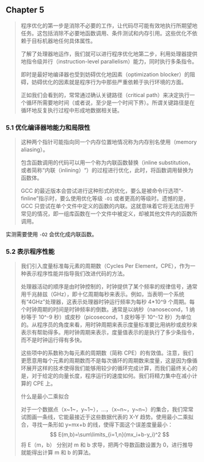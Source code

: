 ## Chapter 5

> 程序优化的第一步是消除不必要的工作，让代码尽可能有效地执行所期望地任务。这包括消除不必要地函数调用、条件测试和内存引用。这些优化不依赖于目标机器地任何具体属性。
>
> 了解了处理器地运作，我们就可以进行程序优化地第二步，利用处理器提供地指令级并行（instruction-level parallelism）能力，同时执行多条指令。
>
> 即时是最好地编译器也受到妨碍优化地因素（optimization blocker）的阻碍，妨碍优化的因素就是程序行为中那些严重依赖于执行环境的方面。
>
> 正如我们会看到的，常常通过确认关键路径（critical path）来决定执行一个循环所需要地时间（或者说，至少是一个时间下界）。所谓关键路径是在循环地反复执行过程中形成地数据相关链。

### 5.1 优化编译器地能力和局限性

> 这种两个指针可能指向同一个内存位置地情况称为内存别名使用（memory aliasing）。
>
> 包含函数调用的代码可以用一个称为内联函数替换（inline substitution，或者简称“内联（inlining）“）的过程进行优化，此时，将函数调用替换为函数体。
>
> GCC 的最近版本会尝试进行这种形式的优化，要么是被命令行选项“-finline”指示时，要么使用优化等级 `-O1` 或者更高的等级时。遗憾的是，GCC 只尝试在单个文件中定义的函数的内联。这就意味着它将无法应用于常见的情况，即一组库函数在一个文件中被定义，却被其他文件内的函数所调用。

实测需要使用 `-O2` 会优化成内联函数。

### 5.2 表示程序性能

> 我们引入度量标准每元素的周期数（Cycles Per Element，CPE），作为一种表示程序性能并指导我们改进代码的方法。
>
> 处理器活动的顺序是由时钟控制的，时钟提供了某个频率的规律信号，通常用千兆赫兹（GHz），即十亿周期每秒来表示。例如，当表明一个系统有“4GHz”处理器，这表示处理器时钟运行频率为每秒 4*10^9 个周期。每个时钟周期的时间是时钟频率的倒数。通常是以纳秒（nanosecond，1 纳秒等于 10^-9 秒）或皮秒（picosecond，1 皮秒等于 10^-12 秒）为单位的。从程序员的角度来看，用时钟周期来表示度量标准要比用纳秒或皮秒来表示有帮助得多。用时钟周期来表示，度量值表示的是执行了多少条指令，而不是时钟运行得有多快。
>
> 这些项中的系数称为每元素的周期数（简称 CPE）的有效值。注意，我们更愿意用每个元素的周期数而不是每次循环的周期数来度量，这是因为像循环展开这样的技术使得我们能够用较少的循环完成计算，而我们最终关心的是，对于给定的向量长度，程序运行的速度如何。我们将精力集中在减小计算的 CPE 上。
>
> 什么是最小二乘拟合
>
> 对于一个数据点（x~1~，y~1~），...，（x~n~，y~n~）的集合，我们常常试图画一条线，它能最接近于这些数据代表的 X-Y 趋势。使用最小二乘拟合，寻找一条形如 y=mx+b 的线，使得下面这个误差度量最小：
> $$
> E(m,b)=\sum\limits_{i=1,n}(mx_i+b-y_i)^2
> $$
> 将 E（m，b） 分别对 m 和 b 求导，把两个导数函数设置为 0，进行推导就能得出计算 m 和 b 的算法。

